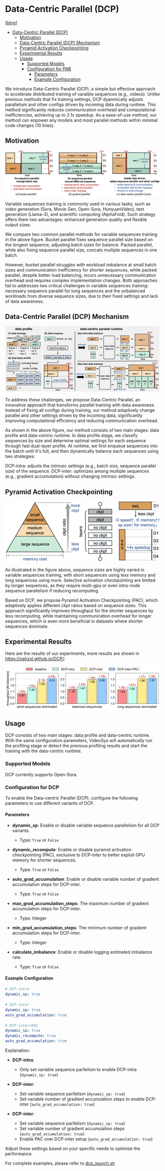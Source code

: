 # Data-Centric Parallel (DCP)

[[blog](https://oahzxl.github.io/DCP/)]

- [Data-Centric Parallel (DCP)](#pyramid-attention-broadcastpab)
  - [Motivation](#insights)
  - [Data-Centric Parallel (DCP) Mechanism](#pyramid-attention-broadcast-pab-mechanism)
  - [Pyramid Activation Checkpointing](#pyramid-activation-checkpointing)
  - [Experimental Results](#experimental-results)
  - [Usage](#usage)
    - [Supported Models](#supported-models)
    - [Configuration for PAB](#configuration-for-pab)
      - [Parameters](#parameters)
      - [Example Configuration](#example-configuration)


We introduce Data-Centric Parallel (DCP), a simple but effective approach to accelerate distributed training of varaible sequences (e.g., videos). Unlike previous methods that fix training settings, DCP dyanmically adjusts parallelism and other configs driven by incoming data during runtime. This method significantly reduces communication overhead and computational inefficiencies, achieving up to 2.1x speedup. As a ease-of-use method, our method can enpower any models and most parallel methods within minimal code changes (10 lines).

## Motivation

![method](../assets/figures/dcp_compare.png)

Variable sequences training is commonly used in various tasks, such as video generation (Sora, Movie Gen, Open-Sora, HunyuanVideo), text generation (Llama-3), and scientific computing (AlphaFold). Such strategy offers them two advantages: enhanced generation quality and flexible output sizes.

We compare two common parallel methods for variable sequences training in the above figure. Bucket parallel fixes sequence parallel size based on the longest sequence, adjusting batch sizes for balance. Packed parallel, while also fixing sequence parallel size, concats multiple sequences in one batch.

However, bucket parallel struggles with workload imbalance at small batch sizes and communication inefficiency for shorter sequences, while packed parallel, despite better load balancing, incurs unnecessary communication overhead and requires complex implementation changes. Both approaches fail to addresses two critical challenges in variable sequences training: necessary sequence parallel for long sequences and the unbalanced workloads from diverse sequence sizes, due to their fixed settings and lack of data awareness.

## Data-Centric Parallel (DCP) Mechanism

![method](../assets/figures/dcp_overview.png)

To address these challenges, we propose Data-Centric Parallel, an innovative approach that transforms parallel training with data awareness. Instead of fixing all configs during training, our method adaptively change parallel and other settings driven by the incoming data, significantly improving computational efficiency and reducing communication overhead.

As shown in the above figure, our method consists of two main stages: data profile and data-centric runtime. In data profile stage, we classify sequences by size and determine optimal settings for each sequence through fast dual-layer profile. At runtime, we first enqueue sequences into the batch until it's full, and then dynamically balance each sequences using two strategies:

DCP-intra: adjusts the intrinsic settings (e.g., batch size, sequence parallel size) of the sequence.
DCP-inter: optimizes among multiple sequences (e.g., gradient accumulation) without changing intrinsic settings.

## Pyramid Activation Checkpointing

![method](../assets/figures/dcp_ckpt.png)

As illustrated in the figure above, sequence sizes are highly varied in variable sequences training, with short sequences using less memory and long sequences using more. Selective activation checkpointing are limited by longer sequences, as they require multi-gpu or even intra-node sequence parallelism if reducing recomputing.

Based on DCP, we propose Pyramid Activation Checkpointing (PAC), which adaptively applies different ckpt ratios based on sequence sizes. This approach significantly improves throughput for the shorter sequences by less recomputing, while maintaining communication overhead for longer sequences, which is even more beneficial in datasets where shorter sequences dominate.

## Experimental Results
Here are the results of our experiments, more results are shown in https://oahzxl.github.io/DCP/:

![pab_vis](../assets/figures/dcp_speedup.png)

## Usage

DCP consists of two main stages: data profile and data-centric runtime.
With the same configuration parameters, VideoSys will automatically run the profiling stage or detect the previous profiling results and start the training with the data-centric runtime.

### Supported Models

DCP currently supports Open-Sora.

### Configuration for DCP

To enable the Data-centric Parallel (DCP), configure the following parameters to use different variants of DCP.

#### Parameters
- **dynamic_sp**: Enable or disable variable sequence parallelism for all DCP variants.
  - Type: `True` or `False`

- **dynamic_recompute**: Enable or disable pyramid activation checkpointing (PAC), exclusive to DCP-inter to better exploit GPU memory for shorter sequences.
  - Type: `True` or `False`

- **auto_grad_accumulation**: Enable or disable variable number of gradient accumulation steps for DCP-inter.
  - Type: `True` or `False`

- **max_grad_accumulation_steps**: The maximum number of gradient accumulation steps for DCP-inter.
  - Type: Integer

- **min_grad_accumulation_steps**: The minimum number of gradient accumulation steps for DCP-inter.
  - Type: Integer

- **calculate_imbalance**: Enable or disable logging estimated imbalance rate.
  - Type: `True` or `False`

#### Example Configuration

```yaml
# DCP-intra
dynamic_sp: true

# DCP-inter
dynamic_sp: true
auto_grad_accumulation: true

# DCP-inter+PAC
dynamic_sp: true
dynamic_recompute: true
auto_grad_accumulation: true
```

Explanation:

- **DCP-intra**:
  - Only set variable sequence parllelism to enable DCP-intra (`dynamic_sp: true`)

- **DCP-inter**:
  - Set variable sequence parllelism (`dynamic_sp: true`)
  - Set variable number of gradient accumulation steps to enable DCP-inter (`auto_grad_accumulation: true`)

- **DCP-inter**:
  - Set variable sequence parllelism (`dynamic_sp: true`)
  - Set variable number of gradient accumulation steps (`auto_grad_accumulation: true`)
  - Enable PAC over DCP-inter setup (`auto_grad_accumulation: true`)

Adjust these settings based on your specific needs to optimize the performance.

For complete examples, please refer to [dcp_launch.sh](examples/training/open_sora/dcp_launch.sh)
